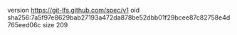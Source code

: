 version https://git-lfs.github.com/spec/v1
oid sha256:7a5f97e8629bab27193a472da878be52dbb01f29bcee87c82758e4d765eed06c
size 209
